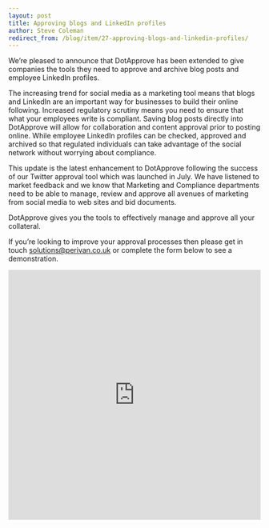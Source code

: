 ```yaml
---
layout: post
title: Approving blogs and LinkedIn profiles
author: Steve Coleman
redirect_from: /blog/item/27-approving-blogs-and-linkedin-profiles/
---
```

We’re pleased to announce that DotApprove has been extended to give companies
the tools they need to approve and archive blog posts and employee LinkedIn
profiles.

The increasing trend for social media as a marketing tool means that blogs and
LinkedIn are an important way for businesses to build their online following.
Increased regulatory scrutiny means you need to ensure that what your employees
write is compliant. Saving blog posts directly into DotApprove will allow for
collaboration and content approval prior to posting online. While employee
LinkedIn profiles can be checked, approved and archived so that regulated
individuals can take advantage of the social network without worrying about
compliance.
<!--more-->
This update is the latest enhancement to DotApprove following the success of
our Twitter approval tool which was launched in July. We have listened to
market feedback and we know that Marketing and Compliance departments need to
be able to manage, review and approve all avenues of marketing from social
media to web sites and bid documents.

DotApprove gives you the tools to effectively manage and approve all your
collateral.

If you’re looking to improve your approval processes then please get in touch
[solutions@perivan.co.uk](mailto:solutions@perivan.co.uk) or complete the form
below to see a demonstration.

<iframe src="http://web.dotapprove.co.uk/perivancouk-ack2m/pages/rxfny0fqeeo3qzxkktvymq.html" allowtransparency="true" width="100%" height="500px" type="text/html" frameborder="0" style="border:0"></iframe>
